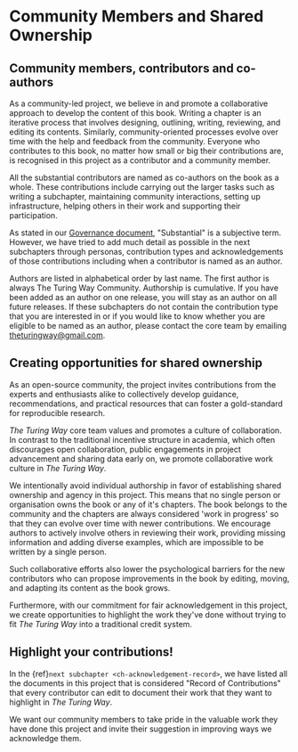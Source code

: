 # Community Members and Shared Ownership

## Community members, contributors and co-authors

As a community-led project, we believe in and promote a collaborative approach to develop the content of this book.
Writing a chapter is an iterative process that involves designing, outlining, writing, reviewing, and editing its contents.
Similarly, community-oriented processes evolve over time with the help and feedback from the community.
Everyone who contributes to this book, no matter how small or big their contributions are, is recognised in this project as a contributor and a community member.

All the substantial contributors are named as co-authors on the book as a whole.
These contributions include carrying out the larger tasks such as writing a subchapter, maintaining community interactions, setting up infrastructure, helping others in their work and supporting their participation.

As stated in our [Governance document](https://github.com/alan-turing-institute/the-turing-way/blob/master/GOVERNANCE.md), "Substantial" is a subjective term.
However, we have tried to add much detail as possible in the next subchapters through personas, contribution types and acknowledgements of those contributions including when a contributor is named as an author.

Authors are listed in alphabetical order by last name. The first author is always The Turing Way Community.
Authorship is cumulative.
If you have been added as an author on one release, you will stay as an author on all future releases.
If these subchapters do not contain the contribution type that you are interested in or if you would like to know whether you are eligible to be named as an author, please contact the core team by emailing [theturingway@gmail.com](mailto:theturingway@gmail.com).

## Creating opportunities for shared ownership

As an open-source community, the project invites contributions from the experts and enthusiasts alike to collectively develop guidance, recommendations, and practical resources that can foster a gold-standard for reproducible research.

_The Turing Way_ core team values and promotes a culture of collaboration.
In contrast to the traditional incentive structure in academia, which often discourages open collaboration, public engagements in project advancement and sharing data early on, we promote collaborative work culture in _The Turing Way_.

We intentionally avoid individual authorship in favor of establishing shared ownership and agency in this project.
This means that no single person or organisation owns the book or any of it's chapters.
The book belongs to the community and the chapters are always considered 'work in progress' so that they can evolve over time with newer contributions.
We encourage authors to actively involve others in reviewing their work, providing missing information and adding diverse examples, which are impossible to be written by a single person.

Such collaborative efforts also lower the psychological barriers for the new contributors who can propose improvements in the book by editing, moving, and adapting its content as the book grows.

Furthermore, with our commitment for fair acknowledgement in this project, we create opportunities to highlight the work they've done without trying to fit _The Turing Way_ into a traditional credit system.

## Highlight your contributions!

In the {ref}`next subchapter <ch-acknowledgement-record>`, we have listed all the documents in this project that is considered "Record of Contributions" that every contributor can edit to document their work that they want to highlight in _The Turing Way_.

We want our community members to take pride in the valuable work they have done this project and invite their suggestion in improving ways we acknowledge them.
